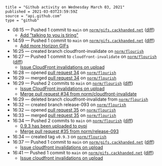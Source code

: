 ```
title = "Github activity on Wednesday March 03, 2021"
published = 2021-03-03T23:59:59Z
source = "api.github.com"
type = "github"
```

* 08:15 — Pushed 1 commit to `main` on [`norm/gifs.cackhanded.net`](https://github.com/norm/gifs.cackhanded.net) ([diff](https://github.com/norm/gifs.cackhanded.net/compare/4ae4b3f33862f609774e3f15a61bd3aa6357baf5..eb95cb67046b6190006d5f2c17097f35a61d5273))
  * [Add "talking to you is tiring"](https://github.com/norm/gifs.cackhanded.net/commit/eb95cb67046b6190006d5f2c17097f35a61d5273)
* 14:59 — Pushed 1 commit to `main` on [`norm/gifs.cackhanded.net`](https://github.com/norm/gifs.cackhanded.net) ([diff](https://github.com/norm/gifs.cackhanded.net/compare/eb95cb67046b6190006d5f2c17097f35a61d5273..997aa39269bbe9ab19968cc324294d9eb8eb550f))
  * [Add more Horizon GIFs](https://github.com/norm/gifs.cackhanded.net/commit/997aa39269bbe9ab19968cc324294d9eb8eb550f)
* 16:25 — created branch cloudfront-invalidate on [`norm/flourish`](https://github.com/norm/flourish)
* 16:27 — Pushed 1 commit to `cloudfront-invalidate` on [`norm/flourish`](https://github.com/norm/flourish) ([diff](https://github.com/norm/flourish/compare/72ab1da0d58a153c4990b2f1e4be3306bea6bae6..c30d48becb6f593a1843f271bda13543a39cd6f2))
  * [Issue CloudFront invalidations on upload](https://github.com/norm/flourish/commit/c30d48becb6f593a1843f271bda13543a39cd6f2)
* 16:28 — opened [pull request 34](https://github.com/norm/flourish/pull/34) on [`norm/flourish`](https://github.com/norm/flourish)
* 16:29 — merged [pull request 34](https://github.com/norm/flourish/pull/34) on [`norm/flourish`](https://github.com/norm/flourish)
* 16:29 — Pushed 2 commits to `main` on [`norm/flourish`](https://github.com/norm/flourish) ([diff](https://github.com/norm/flourish/compare/283aca3ccb2b535f4649606a080e9a884204207b..d8f0d1b3fdd2e9240b30196b5f41adc015f46701))
  * [Issue CloudFront invalidations on upload](https://github.com/norm/flourish/commit/c30d48becb6f593a1843f271bda13543a39cd6f2)
  * [Merge pull request #34 from norm/cloudfront-invalidate](https://github.com/norm/flourish/commit/d8f0d1b3fdd2e9240b30196b5f41adc015f46701)
* 16:29 — deleted branch cloudfront-invalidate from [`norm/flourish`](https://github.com/norm/flourish)
* 16:32 — created branch release-093 on [`norm/flourish`](https://github.com/norm/flourish)
* 16:32 — opened [pull request 35](https://github.com/norm/flourish/pull/35) on [`norm/flourish`](https://github.com/norm/flourish)
* 16:33 — merged [pull request 35](https://github.com/norm/flourish/pull/35) on [`norm/flourish`](https://github.com/norm/flourish)
* 16:34 — Pushed 2 commits to `main` on [`norm/flourish`](https://github.com/norm/flourish) ([diff](https://github.com/norm/flourish/compare/d8f0d1b3fdd2e9240b30196b5f41adc015f46701..66c0dce4ecb155efd93b73b30470553f68beab47))
  * [0.9.3 has been uploaded to pypi](https://github.com/norm/flourish/commit/5ccdb9f1148e56190e2051939d4543a82eca508f)
  * [Merge pull request #35 from norm/release-093](https://github.com/norm/flourish/commit/66c0dce4ecb155efd93b73b30470553f68beab47)
* 16:34 — created tag `v0.9.3` on [`norm/flourish`](https://github.com/norm/flourish)
* 16:37 — Pushed 1 commit to `main` on [`norm/gifs.cackhanded.net`](https://github.com/norm/gifs.cackhanded.net) ([diff](https://github.com/norm/gifs.cackhanded.net/compare/997aa39269bbe9ab19968cc324294d9eb8eb550f..9cb14068c762a030bbca078910750ad53a19b52c))
  * [Issue cloudfront invalidations on upload](https://github.com/norm/gifs.cackhanded.net/commit/9cb14068c762a030bbca078910750ad53a19b52c)
* 16:41 — Pushed 1 commit to `main` on [`norm/gifs.cackhanded.net`](https://github.com/norm/gifs.cackhanded.net) ([diff](https://github.com/norm/gifs.cackhanded.net/compare/9cb14068c762a030bbca078910750ad53a19b52c..d53f9cf8a04423edb2db2776fed3cc0ca4133c9a))
  * [Issue cloudfront invalidations on upload](https://github.com/norm/gifs.cackhanded.net/commit/d53f9cf8a04423edb2db2776fed3cc0ca4133c9a)
